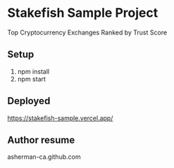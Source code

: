 # Stakefish Sample Project

Top Cryptocurrency Exchanges Ranked by Trust Score

## Setup

1. npm install
2. npm start

## Deployed

https://stakefish-sample.vercel.app/

## Author resume

asherman-ca.github.com
